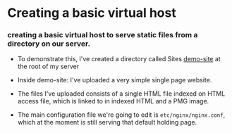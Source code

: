 # Creating a basic virtual host

### creating a basic virtual host to serve static files from a directory on our server.
- To demonstrate this, I've created a directory called Sites [demo-site](../demo-site.zip) at the root of my server 
- Inside demo-site: I've uploaded a very simple single page website.
- The files I've uploaded consists of a single HTML file indexed on HTML access file, which is linked to in indexed HTML and a PMG image.

- The main configuration file we're going to edit is `etc/nginx/nginx.conf`, which at the moment is still serving that default holding page.